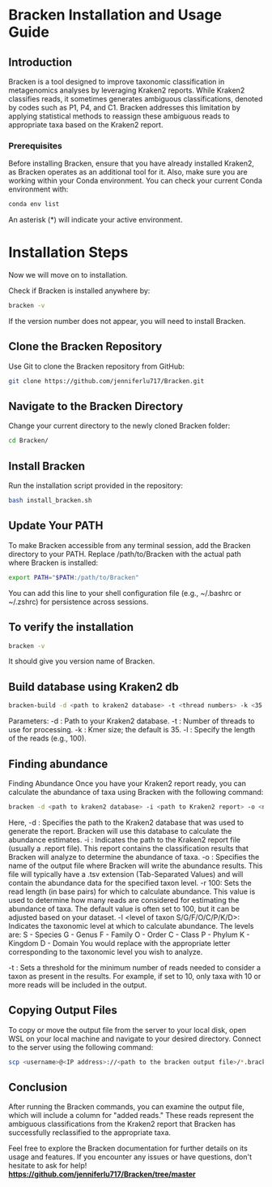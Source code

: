 # Bracken Installation and Usage Guide

## Introduction

Bracken is a tool designed to improve taxonomic classification in metagenomics analyses by leveraging Kraken2 reports. While Kraken2 classifies reads, it sometimes generates ambiguous classifications, denoted by codes such as P1, P4, and C1. Bracken addresses this limitation by applying statistical methods to reassign these ambiguous reads to appropriate taxa based on the Kraken2 report.

### Prerequisites

Before installing Bracken, ensure that you have already installed Kraken2, as Bracken operates as an additional tool for it. Also, make sure you are working within your Conda environment. You can check your current Conda environment with:

```bash
conda env list
```
An asterisk (*) will indicate your active environment.

# Installation Steps
Now we will move on to installation.

Check if Bracken is installed anywhere by:
```bash
bracken -v
```
If the version number does not appear, you will need to install Bracken.

## Clone the Bracken Repository

Use Git to clone the Bracken repository from GitHub:
```bash
git clone https://github.com/jenniferlu717/Bracken.git
```
## Navigate to the Bracken Directory

Change your current directory to the newly cloned Bracken folder:

```bash
cd Bracken/
```
## Install Bracken
Run the installation script provided in the repository:

```bash
bash install_bracken.sh
```
## Update Your PATH
To make Bracken accessible from any terminal session, add the Bracken directory to your PATH. Replace /path/to/Bracken with the actual path where Bracken is installed:

```bash
export PATH="$PATH:/path/to/Bracken"
```
You can add this line to your shell configuration file (e.g., ~/.bashrc or ~/.zshrc) for persistence across sessions.

## To verify the installation
```bash
bracken -v
```
It should give you version name of Bracken.

## Build database using Kraken2 db

```bash
bracken-build -d <path to kraken2 database> -t <thread numbers> -k <35 by default> -l <100 or any length of read>
```
Parameters:
-d <path to kraken2 database>: Path to your Kraken2 database.
-t <number of threads>: Number of threads to use for processing.
-k <kmer length>: Kmer size; the default is 35.
-l <length of reads>: Specify the length of the reads (e.g., 100).

## Finding abundance
Finding Abundance
Once you have your Kraken2 report ready, you can calculate the abundance of taxa using Bracken with the following command:

```bash
bracken -d <path to kraken2 database> -i <path to Kraken2 report> -o <name of output file> -r 100 -l <level of taxon S/G/F/O/C/P/K/D> -t <threshhold number like 10>
```
Here,
-d <path to kraken2 database>: Specifies the path to the Kraken2 database that was used to generate the report. Bracken will use this database to calculate the abundance estimates.
-i <path to Kraken2 report>: Indicates the path to the Kraken2 report file (usually a .report file). This report contains the classification results that Bracken will analyze to determine the abundance of taxa.
-o <name of output file>: Specifies the name of the output file where Bracken will write the abundance results. This file will typically have a .tsv extension (Tab-Separated Values) and will contain the abundance data for the specified taxon level.
-r 100: Sets the read length (in base pairs) for which to calculate abundance. This value is used to determine how many reads are considered for estimating the abundance of taxa. The default value is often set to 100, but it can be adjusted based on your dataset.
-l <level of taxon S/G/F/O/C/P/K/D>: Indicates the taxonomic level at which to calculate abundance. The levels are:
S - Species
G - Genus
F - Family
O - Order
C - Class
P - Phylum
K - Kingdom
D - Domain
You would replace <level of taxon> with the appropriate letter corresponding to the taxonomic level you wish to analyze.

-t <threshold number>: Sets a threshold for the minimum number of reads needed to consider a taxon as present in the results. For example, if set to 10, only taxa with 10 or more reads will be included in the output.

## Copying Output Files
To copy or move the output file from the server to your local disk, open WSL on your local machine and navigate to your desired directory. Connect to the server using the following command:

```bash
scp <username>@<IP address>://<path to the bracken output file>/*.bracken ./
```

## Conclusion
After running the Bracken commands, you can examine the output file, which will include a column for "added reads." These reads represent the ambiguous classifications from the Kraken2 report that Bracken has successfully reclassified to the appropriate taxa.

Feel free to explore the Bracken documentation for further details on its usage and features. If you encounter any issues or have questions, don't hesitate to ask for help!
**https://github.com/jenniferlu717/Bracken/tree/master**
